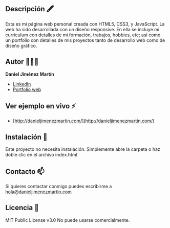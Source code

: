 ## Descripción 🖋

Esta es mi página web personal creada con HTML5, CSS3, y JavaScript. La web ha sido desarrollada con un diseño responsive. En ella se incluye mi currículum con detalles de mi formación, trabajos, hobbies, etc; así como un portfolio con detalles de mis proyectos tanto de desarrollo web como de diseño gráfico.

## Autor 👨🏽‍💻
**Daniel Jiménez Martín**

* [LinkedIn](https://www.linkedin.com/in/danieljimenezmartin)
* [Portfolio web](https://www.danieljimenezmartin.com)

## Ver ejemplo en vivo ⚡
- [http://danieljimenezmartin.com/](http://danieljimenezmartin.com/)

## Instalación 🎯
Este proyecto no necesita instalación. Simplemente abre la carpeta o haz doble clic en el archivo index.html

## Contacto 📫
Si quieres contactar conmigo puedes escribirme a hola@danieljimenezmartin.com

## Licencia 📝
MIT Public License v3.0
No puede usarse comercialmente.
